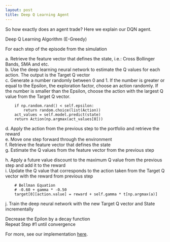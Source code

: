 ```yaml
---
layout: post
title: Deep Q Learning Agent
---
```


So how exactly does an agent trade? Here we explain our DQN agent.

Deep Q Learning Algorithm (E-Greedy)

For each step of the episode from the simulation

a. Retrieve the feature vector that defines the state, i.e.: Cross Bollinger Bands, SMA and etc.  
b. Use the deep learning neural network to estimate the Q values for each action.  The output is the Target Q vector  
c. Generate a number randomly between 0 and 1.  If the number is greater or equal to the Epsilon, the exploration factor, choose an action randomly. If the number is smaller than the Epsilon, choose the action with the largest Q value from the Target Q vector.  

        if np.random.rand() < self.epsilon:
            return random.choice(list(Action))
        act_values = self.model.predict(state)
        return Action(np.argmax(act_values[0]))

d. Apply the action from the previous step to the portfolio and retrieve the reward  
e. Move one step forward through the environment  
f. Retrieve the feature vector that defines the state  
g. Estimate the Q values from the feature vector from the previous step  

h. Apply a future value discount to the maximum Q value from the previous step and add it to the reward  
i. Update the Q value that corresponds to the action taken from the Target Q vector with the reward from previous step  

        # Bellman Equation
        # -0.60 + gamma * -0.50
        target[0][action.value] = reward + self.gamma * t[np.argmax(a)]
                
j. Train the deep neural network with the new Target Q vector and State incrementally  

Decrease the Epilon by a decay function  
Repeat Step #1 until convergence  


For more, see our implementation [here](https://github.com/GradientTrader/simulator/blob/master/v2/ddqn_agent.py). 

